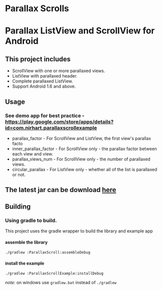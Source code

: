 Parallax Scrolls
================
# Parallax ListView and ScrollView for Android

## This project includes
* ScrollView with one or more parallaxed views.
* ListView with parallaxed header.
* Complete parallaxed ListView.
* Support Android 1.6 and above.

## Usage
### See demo app for best practice - https://play.google.com/store/apps/details?id=com.nirhart.parallaxscrollexample
* parallax_factor - For ScrollView and ListView, the first view's parallax facto
* inner_parallax_factor - For ScrollView only - the parallax factor between each view and view.
* parallax_views_num - For ScrollView only - the number of parallaxed views.
* circular_parallax - For ListView only - whether all of the list is parallaxed or not.

## The latest jar can be download [here](jars/)

## Building

### Using gradle to build.

 This project uses the gradle wrapper to build the library and example app

#### assemble the library

`./gradlew :ParallaxScroll:assembleDebug`


#### install the example

`./gradlew :ParallaxScrollExample:installDebug`

*note:* on windows use `gradlew.bat` instead of `./gradlew`

